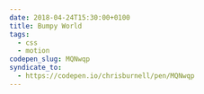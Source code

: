 ```yaml
---
date: 2018-04-24T15:30:00+0100
title: Bumpy World
tags:
  - css
  - motion
codepen_slug: MQNwqp
syndicate_to:
  - https://codepen.io/chrisburnell/pen/MQNwqp
---
```


<c-codepen slug="{{ codepen_slug }}"></c-codepen>
